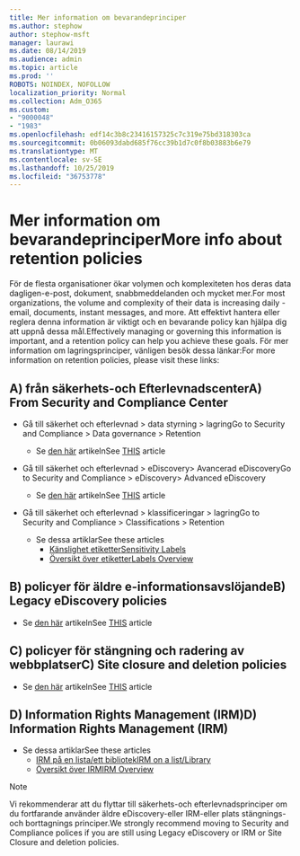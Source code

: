 ```yaml
---
title: Mer information om bevarandeprinciper
ms.author: stephow
author: stephow-msft
manager: laurawi
ms.date: 08/14/2019
ms.audience: admin
ms.topic: article
ms.prod: ''
ROBOTS: NOINDEX, NOFOLLOW
localization_priority: Normal
ms.collection: Adm_O365
ms.custom:
- "9000048"
- "1983"
ms.openlocfilehash: edf14c3b8c23416157325c7c319e75bd318303ca
ms.sourcegitcommit: 0b06093dabd685f76cc39b1d7c0f8b03883b6e79
ms.translationtype: MT
ms.contentlocale: sv-SE
ms.lasthandoff: 10/25/2019
ms.locfileid: "36753778"
---
```

# <a name="more-info-about-retention-policies"></a><span data-ttu-id="3ba13-102">Mer information om bevarandeprinciper</span><span class="sxs-lookup"><span data-stu-id="3ba13-102">More info about retention policies</span></span>

<span data-ttu-id="3ba13-103">För de flesta organisationer ökar volymen och komplexiteten hos deras data dagligen-e-post, dokument, snabbmeddelanden och mycket mer.</span><span class="sxs-lookup"><span data-stu-id="3ba13-103">For most organizations, the volume and complexity of their data is increasing daily - email, documents, instant messages, and more.</span></span> <span data-ttu-id="3ba13-104">Att effektivt hantera eller reglera denna information är viktigt och en bevarande policy kan hjälpa dig att uppnå dessa mål.</span><span class="sxs-lookup"><span data-stu-id="3ba13-104">Effectively managing or governing this information is important, and a retention policy can help you achieve these goals.</span></span> <span data-ttu-id="3ba13-105">För mer information om lagringsprinciper, vänligen besök dessa länkar:</span><span class="sxs-lookup"><span data-stu-id="3ba13-105">For more information on retention policies, please visit these links:</span></span>

## <a name="a-from-security-and-compliance-center"></a><span data-ttu-id="3ba13-106">A) från säkerhets-och Efterlevnadscenter</span><span class="sxs-lookup"><span data-stu-id="3ba13-106">A) From Security and Compliance Center</span></span>

- <span data-ttu-id="3ba13-107">Gå till säkerhet och efterlevnad > data styrning > lagring</span><span class="sxs-lookup"><span data-stu-id="3ba13-107">Go to Security and Compliance > Data governance > Retention</span></span>
  - <span data-ttu-id="3ba13-108">Se [den här](https://docs.microsoft.com/office365/securitycompliance/retention-policies) artikeln</span><span class="sxs-lookup"><span data-stu-id="3ba13-108">See [THIS](https://docs.microsoft.com/office365/securitycompliance/retention-policies) article</span></span>

- <span data-ttu-id="3ba13-109">Gå till säkerhet och efterlevnad > eDiscovery> Avancerad eDiscovery</span><span class="sxs-lookup"><span data-stu-id="3ba13-109">Go to Security and Compliance > eDiscovery> Advanced eDiscovery</span></span> 
  - <span data-ttu-id="3ba13-110">Se [den här](https://docs.microsoft.com/office365/securitycompliance/ediscovery-cases) artikeln</span><span class="sxs-lookup"><span data-stu-id="3ba13-110">See [THIS](https://docs.microsoft.com/office365/securitycompliance/ediscovery-cases) article</span></span>

- <span data-ttu-id="3ba13-111">Gå till säkerhet och efterlevnad > klassificeringar > lagring</span><span class="sxs-lookup"><span data-stu-id="3ba13-111">Go to Security and Compliance > Classifications > Retention</span></span>
  - <span data-ttu-id="3ba13-112">Se dessa artiklar</span><span class="sxs-lookup"><span data-stu-id="3ba13-112">See these articles</span></span>
    - [<span data-ttu-id="3ba13-113">Känslighet etiketter</span><span class="sxs-lookup"><span data-stu-id="3ba13-113">Sensitivity Labels</span></span>](https://docs.microsoft.com/office365/securitycompliance/sensitivity-labels)
    - [<span data-ttu-id="3ba13-114">Översikt över etiketter</span><span class="sxs-lookup"><span data-stu-id="3ba13-114">Labels Overview</span></span>](https://docs.microsoft.com/office365/securitycompliance/labels)

## <a name="b-legacy-ediscovery-policies"></a><span data-ttu-id="3ba13-115">B) policyer för äldre e-informationsavslöjande</span><span class="sxs-lookup"><span data-stu-id="3ba13-115">B) Legacy eDiscovery policies</span></span>

- <span data-ttu-id="3ba13-116">Se [den här](https://support.office.com/article/Set-up-an-eDiscovery-Center-in-SharePoint-Online-A18F8975-AA7F-43B4-A7D6-001D14744D8E) artikeln</span><span class="sxs-lookup"><span data-stu-id="3ba13-116">See [THIS](https://support.office.com/article/Set-up-an-eDiscovery-Center-in-SharePoint-Online-A18F8975-AA7F-43B4-A7D6-001D14744D8E) article</span></span>

## <a name="c-site-closure-and-deletion-policies"></a><span data-ttu-id="3ba13-117">C) policyer för stängning och radering av webbplatser</span><span class="sxs-lookup"><span data-stu-id="3ba13-117">C) Site closure and deletion policies</span></span>

- <span data-ttu-id="3ba13-118">Se [den här](https://support.office.com/article/Use-policies-for-site-closure-and-deletion-A8280D82-27FD-48C5-9ADF-8A5431208BA5) artikeln</span><span class="sxs-lookup"><span data-stu-id="3ba13-118">See [THIS](https://support.office.com/article/Use-policies-for-site-closure-and-deletion-A8280D82-27FD-48C5-9ADF-8A5431208BA5) article</span></span>  

## <a name="d-information-rights-management-irm"></a><span data-ttu-id="3ba13-119">D) Information Rights Management (IRM)</span><span class="sxs-lookup"><span data-stu-id="3ba13-119">D) Information Rights Management (IRM)</span></span>

- <span data-ttu-id="3ba13-120">Se dessa artiklar</span><span class="sxs-lookup"><span data-stu-id="3ba13-120">See these articles</span></span>
  - [<span data-ttu-id="3ba13-121">IRM på en lista/ett bibliotek</span><span class="sxs-lookup"><span data-stu-id="3ba13-121">IRM on a list/Library</span></span>](https://support.office.com/article/apply-information-rights-management-to-a-list-or-library-3bdb5c4e-94fc-4741-b02f-4e7cc3c54aa1)
  - [<span data-ttu-id="3ba13-122">Översikt över IRM</span><span class="sxs-lookup"><span data-stu-id="3ba13-122">IRM Overview</span></span>](https://support.office.com/article/create-and-apply-information-management-policies-eb501fe9-2ef6-4150-945a-65a6451ee9e9)

> [!Note]
> <span data-ttu-id="3ba13-123">Vi rekommenderar att du flyttar till säkerhets-och efterlevnadsprinciper om du fortfarande använder äldre eDiscovery-eller IRM-eller plats stängnings-och borttagnings principer.</span><span class="sxs-lookup"><span data-stu-id="3ba13-123">We strongly recommend moving to Security and Compliance polices if you are still using Legacy eDiscovery or IRM or Site Closure and deletion policies.</span></span>
